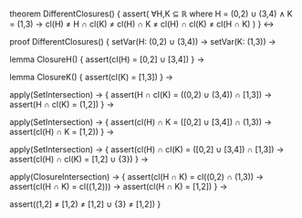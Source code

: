 theorem DifferentClosures() {
  assert(
    ∀H,K ⊆ ℝ where
    H = (0,2) ∪ (3,4) ∧
    K = (1,3) →
    cl(H) ≠ H ∩ cl(K) ≠ cl(H) ∩ K ≠ cl(H) ∩ cl(K) ≠ cl(H ∩ K)
  )
} ↔

proof DifferentClosures() {
  setVar(H: (0,2) ∪ (3,4)) →
  setVar(K: (1,3)) →
  
  lemma ClosureH() {
    assert(cl(H) = [0,2] ∪ [3,4])
  } →
  
  lemma ClosureK() {
    assert(cl(K) = [1,3])
  } →
  
  apply(SetIntersection) → {
    assert(H ∩ cl(K) = ((0,2) ∪ (3,4)) ∩ [1,3]) →
    assert(H ∩ cl(K) = (1,2])
  } →
  
  apply(SetIntersection) → {
    assert(cl(H) ∩ K = ([0,2] ∪ [3,4]) ∩ (1,3)) →
    assert(cl(H) ∩ K = [1,2))
  } →
  
  apply(SetIntersection) → {
    assert(cl(H) ∩ cl(K) = ([0,2] ∪ [3,4]) ∩ [1,3]) →
    assert(cl(H) ∩ cl(K) = [1,2] ∪ {3})
  } →
  
  apply(ClosureIntersection) → {
    assert(cl(H ∩ K) = cl((0,2) ∩ (1,3)) →
    assert(cl(H ∩ K) = cl((1,2))) →
    assert(cl(H ∩ K) = [1,2])
  } →
  
  assert((1,2] ≠ [1,2) ≠ [1,2] ∪ {3} ≠ [1,2])
}